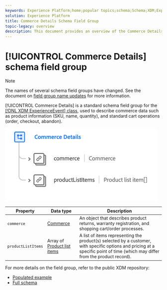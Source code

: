 ```yaml
---
keywords: Experience Platform;home;popular topics;schema;Schema;XDM;ExperienceEvent;fields;schemas;Schemas;Schema design;field group;field group;
solution: Experience Platform
title: Commerce Details Schema Field Group
topic-legacy: overview
description: This document provides an overview of the Commerce Details schema field group.
---
```


# [!UICONTROL Commerce Details] schema field group

>[!NOTE]
>
>The names of several schema field groups have changed. See the document on [field group name updates](../name-updates.md) for more information.

[!UICONTROL Commerce Details] is a standard schema field group for the [[!DNL XDM ExperienceEvent] class](../../classes/experienceevent.md), used to describe commerce data such as product information (SKU, name, quantity), and standard cart operations (order, checkout, abandon).

![](../../images/field-groups/commerce-details.png)

| Property | Data type | Description |
| --- | --- | --- |
| `commerce` | [Commerce](../../data-types/commerce.md)  | An object that describes product returns, warranty registration, and shopping cart/order processes. |
| `productListItems` | Array of [Product list items](../../data-types/product-list-item.md)  | A list of items representing the product(s) selected by a customer, with specific options and pricing at a specific point of time (which may differ from the product record). |

For more details on the field group, refer to the public XDM repository:

* [Populated example](https://github.com/adobe/xdm/blob/master/components/mixins/experience-event/experienceevent-enduserids.example.1.json)
* [Full schema](https://github.com/adobe/xdm/blob/master/components/mixins/experience-event/experienceevent-enduserids.schema.json)
